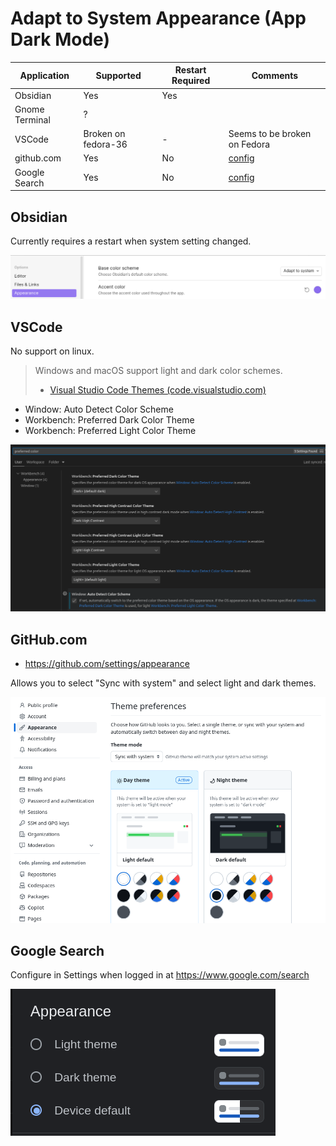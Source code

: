 # Adapt to System Appearance (App Dark Mode)


| Application    | Supported           | Restart Required | Comments                                           |
| -------------- | ------------------- | ---------------- | -------------------------------------------------- |
| Obsidian       | Yes                 | Yes              |                                                    |
| Gnome Terminal | ?                   |                  |                                                    |
| VSCode         | Broken on fedora-36 | -                | Seems to be broken on Fedora                       |
| github.com     | Yes                 | No               | [config](adapt-to-system-appearance.md#GitHub.com) |
| Google Search  | Yes                 | No               | [config](#GitHub.com)                              |

## Obsidian

Currently requires a restart when system setting changed.

![](assets/obsidian-settings-base-color-scheme.png)

## VSCode

No support on linux.

> Windows and macOS support light and dark color schemes. 
>
>- [Visual Studio Code Themes (code.visualstudio.com)](https://code.visualstudio.com/docs/getstarted/themes)

- Window: Auto Detect Color Scheme
- Workbench: Preferred Dark Color Theme
- Workbench: Preferred Light Color Theme

![](assets/vscode-settings-preferred-color.png)

## GitHub.com

- https://github.com/settings/appearance

Allows you to select "Sync with system" and select light and dark themes.

![](assets/github-appearance-settings.png)


## Google Search

Configure in Settings when logged in at https://www.google.com/search

![](assets/google-search-settings-appearance.png)
